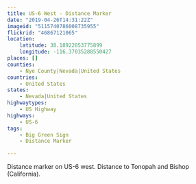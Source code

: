 ```yaml
---
title: US-6 West - Distance Marker
date: "2019-04-26T14:31:22Z"
imageid: "5115740786008735955"
flickrid: "46867121065"
location:
    latitude: 38.18922853775899
    longitude: -116.37035288550427
places: []
counties:
    - Nye County|Nevada|United States
countries:
    - United States
states:
    - Nevada|United States
highwaytypes:
    - US Highway
highways:
    - US-6
tags:
    - Big Green Sign
    - Distance Marker

---
```

Distance marker on US-6 west.  Distance to Tonopah and Bishop (California).